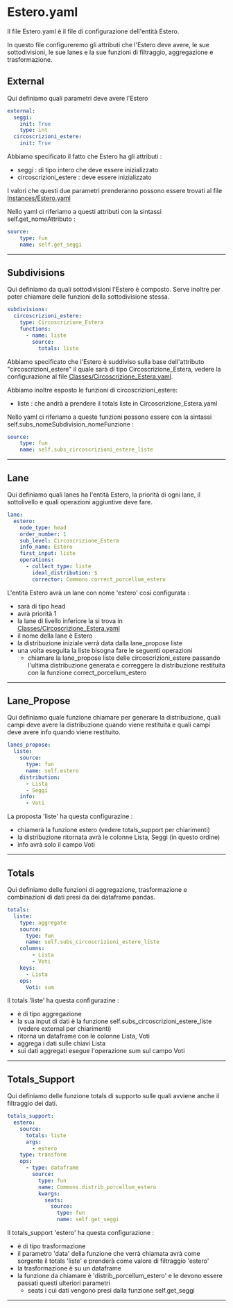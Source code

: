 # Estero.yaml
Il file Estero.yaml è il file di configurazione dell'entità Estero.

In questo file configureremo gli attributi che l'Estero deve avere, le sue sottodivisioni, le sue lanes e la sue funzioni di filtraggio, aggregazione e trasformazione.

## External
Qui definiamo quali parametri deve avere l'Estero

```yaml
external:
  seggi:
    init: True
    type: int
  circoscrizioni_estere:
    init: True
```
Abbiamo specificato il fatto che Estero ha gli attributi :
- seggi : di tipo intero che deve essere inizializzato
- circoscrizioni_estere : deve essere inizializzato

I valori che questi due parametri prenderanno possono essere trovati al file [Instances/Estero.yaml]

Nello yaml ci riferiamo a questi attributi con la sintassi self.get_nomeAttributo :

```yaml
source:
    type: fun
    name: self.get_seggi
```

---
## Subdivisions
Qui definiamo da quali sottodivisioni l'Estero è composto.
Serve inoltre per poter chiamare delle funzioni della sottodivisione stessa.

```yaml
subdivisions:
  circoscrizioni_estere:
    type: Circoscrizione_Estera
    functions:
      - name: liste
        source:
          totals: liste
```

Abbiamo specificato che l'Estero è suddiviso sulla base dell'attributo "circoscrizioni_estere" il quale sarà di tipo Circoscrizione_Estera, vedere la configurazione al file [Classes/Circoscrizione_Estera.yaml].

Abbiamo inoltre esposto le funzioni di circoscrizioni_estere:
- liste : che andrà a prendere il totals liste in Circoscrizione_Estera.yaml

Nello yaml ci riferiamo a queste funzioni possono essere con la sintassi self.subs_nomeSubdivision_nomeFunzione :

```yaml
source:
    type: fun
    name: self.subs_circoscrizioni_estere_liste
```

---
## Lane
Qui definiamo quali lanes ha l'entità Estero, la priorità di ogni lane, il sottolivello e quali operazioni aggiuntive deve fare.

```yaml
lane:
  estero:
    node_type: head
    order_number: 1
    sub_level: Circoscrizione_Estera
    info_name: Estero
    first_input: liste
    operations:
      - collect_type: liste
        ideal_distribution: $
        corrector: Commons.correct_porcellum_estero
```

L'entità Estero avrà un lane con nome 'estero' così configurata :
- sarà di tipo head
- avrà priorità 1
- la lane di livello inferiore la si trova in [Classes/Circoscrizione_Estera.yaml]
- il nome della lane è Estero
- la distribuzione iniziale verrà data dalla lane_propose liste
- una volta eseguita la liste bisogna fare le seguenti operazioni
    - chiamare la lane_propose liste delle circoscrizioni_estere passando l'ultima distribuzione generata e correggere la distribuzione restituita con la funzione correct_porcellum_estero

---
## Lane_Propose
Qui definiamo quale funzione chiamare per generare la distribuzione, quali campi deve avere la distribuzione quando viene restituita e quali campi deve avere info quando viene restituito.

```yaml
lanes_propose:
  liste:
    source:
      type: fun
      name: self.estero
    distribution:
      - Lista
      - Seggi
    info:
      - Voti
```

La proposta 'liste' ha questa configurazine :
- chiamerà la funzione estero (vedere totals_support per chiarimenti)
- la distribuzione ritornata avrà le colonne Lista, Seggi (in questo ordine)
- info avrà solo il campo Voti

---
## Totals
Qui definiamo delle funzioni di aggregazione, trasformazione e combinazioni di dati presi da dei dataframe pandas.

```yaml
totals:
  liste:
    type: aggregate
    source:
      type: fun
      name: self.subs_circoscrizioni_estere_liste
    columns:
        - Lista
        - Voti
    keys:
      - Lista
    ops:
      Voti: sum
```

Il totals 'liste' ha questa configurazine :
- è di tipo aggregazione
- la sua input di dati è la funzione self.subs_circoscrizioni_estere_liste (vedere external per chiarimenti)
- ritorna un dataframe con le colonne Lista, Voti
- aggrega i dati sulle chiavi Lista
- sui dati aggregati esegue l'operazione sum sul campo Voti

---
## Totals_Support
Qui definiamo delle funzione totals di supporto sulle quali avviene anche il filtraggio dei dati.

```yaml
totals_support:
  estero:
    source:
      totals: liste
      args:
        - estero
    type: transform
    ops:
      - type: dataframe
        source:
          type: fun
          name: Commons.distrib_porcellum_estero
          kwargs:
            seats:
              source:
                type: fun
                name: self.get_seggi
```

Il totals_support 'estero' ha questa configurazione :
- è di tipo trasformazione
- il parametro 'data' della funzione che verrà chiamata avrà come sorgente il totals 'liste' e prenderà come valore di filtraggio 'estero'
- la trasformazione è su un dataframe
- la funzione da chiamare è 'distrib_porcellum_estero' e le devono essere passati questi ulteriori parametri
    - seats i cui dati vengono presi dalla funzione self.get_seggi

---









[Instances/Estero.yaml]:<https://github.com/LauraAmabili/SimulatoreSistemiElettorali-1/blob/master/Porcellum/Instances/Estero.yaml>
[Classes/Circoscrizione_Estera.yaml]:<https://github.com/LauraAmabili/SimulatoreSistemiElettorali-1/blob/master/Porcellum/Classes/Circoscrizione_Estera.yaml>